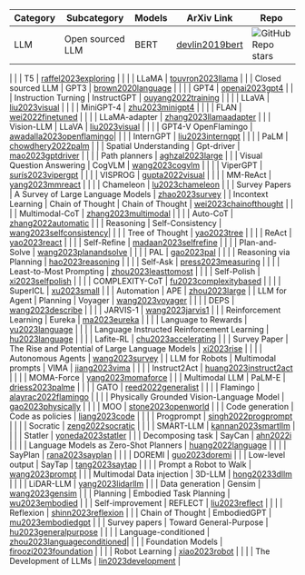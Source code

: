

| Category      | Subcategory           | Models                          | ArXiv Link                            |  Repo |
|----------------------|-------------------------------|----------------------------------------|------------------------------------|---------------------------|
|  LLM         | Open sourced LLM       | BERT           | [devlin2019bert](https://arxiv.org/abs/1810.04805)    | ![GitHub Repo stars](https://img.shields.io/github/stars/google-research/bert)

|            |                 | T5                                 | [raffel2023exploring](https://arxiv.org/abs/1910.10683)   |
|            |                 | LLaMA                                | [touvron2023llama](https://arxiv.org/abs/2302.13971)    |
|            |   Closed sourced LLM      | GPT3                                 | [brown2020language](https://arxiv.org/abs/2005.14165)   |
|            |                 | GPT4                                 | [openai2023gpt4](https://arxiv.org/abs/2303.08774)    |
|            | Instruction Turning      | InstructGPT                            | [ouyang2022training](https://arxiv.org/abs/2203.02155)   |
|            |                 | LLaVA                                | [liu2023visual](https://arxiv.org/abs/2304.08485)     |
|            |                 | MiniGPT-4                              | [zhu2023minigpt4](https://arxiv.org/abs/2304.10592)     |
|            |                 | FLAN                                 | [wei2022finetuned](https://arxiv.org/abs/2109.01652)    |
|            |                 | LLaMA-adapter                            | [zhang2023llamaadapter](https://arxiv.org/abs/2303.16199) |
|            | Vision-LLM          | LLaVA                                | [liu2023visual](https://arxiv.org/abs/2304.08485)     |
|            |                 | GPT4-V OpenFlamingo                        | [awadalla2023openflamingo](https://arxiv.org/abs/2308.01390)|
|            |                 | InternGPT                              | [liu2023interngpt](https://arxiv.org/abs/2305.05662)    |
|            |                 | PaLM                                 | [chowdhery2022palm](https://arxiv.org/abs/2204.02311)   |
|            | Spatial Understanding     | Gpt-driver                             | [mao2023gptdriver](https://arxiv.org/abs/2310.01415)    |
|            |                 | Path planners                            | [aghzal2023large](https://arxiv.org/abs/2310.03249)     |
|            | Visual Question Answering   | CogVLM                               | [wang2023cogvlm](https://arxiv.org/abs/2311.03079)    |
|            |                 | ViperGPT                               | [surís2023vipergpt](https://arxiv.org/abs/2303.08128)   |
|            |                 | VISPROG                              | [gupta2022visual](https://arxiv.org/abs/2211.11559)     |
|            |                 | MM-ReAct                               | [yang2023mmreact](https://arxiv.org/abs/2303.11381)     |
|            |                 | Chameleon                              | [lu2023chameleon](https://arxiv.org/abs/2304.09842)     |
|            | Survey Papers         | A Survey of Large Language Models                  | [zhao2023survey](https://arxiv.org/abs/2303.18223)    |
| Incontext Learning   | Chain of Thought        | Chain of Thought                           | [wei2023chainofthought](https://arxiv.org/abs/2201.11903) |
|            |                 | Multimodal-CoT                           | [zhang2023multimodal](https://arxiv.org/abs/2302.00923)   |
|            |                 | Auto-CoT                               | [zhang2022automatic](https://arxiv.org/abs/2210.03493)  |
|            | Reasoning           | Self-Consistency                           | [wang2023selfconsistency](https://arxiv.org/abs/2203.11171)|
|            |                 | Tree of Thought                          | [yao2023tree](https://arxiv.org/abs/2305.10601)       |
|            |                 | ReAct                                | [yao2023react](https://arxiv.org/abs/2303.11366)      |
|            |                 | Self-Refine                            | [madaan2023selfrefine](https://arxiv.org/abs/2303.17651)  |
|            |                 | Plan-and-Solve                           | [wang2023planandsolve](https://arxiv.org/abs/2305.04091)  |
|            |                 | PAL                                | [gao2023pal](https://arxiv.org/abs/2211.10435)      |
|            |                 | Reasoning via Planning                       | [hao2023reasoning](https://arxiv.org/abs/2305.14992)    |
|            |                 | Self-Ask                               | [press2023measuring](https://arxiv.org/abs/2210.03350)  |
|            |                 | Least-to-Most Prompting                      | [zhou2023leasttomost](https://arxiv.org/abs/2205.10625)   |
|            |                 | Self-Polish                            | [xi2023selfpolish](https://arxiv.org/abs/2305.14497)    |
|            |                 | COMPLEXITY-CoT                           | [fu2023complexitybased](https://arxiv.org/abs/2210.00720) |
|            |                 | SuperICL                               | [xu2023small](https://arxiv.org/abs/2305.08848)       |
|            | Automation          | APE                                | [zhou2023large](https://arxiv.org/abs/2211.01910)     |
| LLM for Agent    | Planning            | Voyager                              | [wang2023voyager](https://arxiv.org/abs/2305.16291)     |
|            |                 | DEPS                                 | [wang2023describe](https://arxiv.org/abs/2302.01560)    |
|            |                 | JARVIS-1                               | [wang2023jarvis1](https://arxiv.org/abs/2311.05997)     |
|            | Reinforcement Learning    | Eureka                               | [ma2023eureka](https://arxiv.org/abs/2310.12931)      |
|            |                 | Language to Rewards                        | [yu2023language](https://arxiv.org/abs/2306.08647)    |
|            |                 | Language Instructed Reinforcement Learning             | [hu2023language](https://arxiv.org/abs/2304.07297)    |
|            |                 | Lafite-RL                              | [chu2023accelerating](https://arxiv.org/abs/2311.02379)   |
|            | Survey Paper          | The Rise and Potential of Large Language Models          | [xi2023rise](https://arxiv.org/abs/2309.07864)      |
|            |                 | Autonomous Agents                          | [wang2023survey](https://arxiv.org/abs/2308.11432)    |
|  LLM for Robots         | Multimodal prompts       | VIMA                            | [jiang2023vima](https://arxiv.org/abs/2210.03094)      |
|                |                | Instruct2Act                     | [huang2023instruct2act](https://arxiv.org/abs/2305.11176)  |
|                |                | MOMA-Force                        | [yang2023momaforce](https://arxiv.org/abs/2308.03624)    |
|                | Multimodal LLM         | PaLM-E                          | [driess2023palme](https://arxiv.org/abs/2303.03378)    |
|                |                | GATO                            | [reed2022generalist](https://arxiv.org/abs/2205.06175)   |
|                |                | Flamingo                          | [alayrac2022flamingo](https://arxiv.org/abs/2204.14198)  |
|                |                | Physically Grounded Vision-Language Model        | [gao2023physically](https://arxiv.org/abs/2309.02561)    |
|                |                | MOO                             | [stone2023openworld](https://arxiv.org/abs/2303.00905)   |
|                | Code generation        | Code as policies                      | [liang2023code](https://arxiv.org/abs/2209.07753)      |
|                |                | Progprompt                        | [singh2022progprompt](https://arxiv.org/abs/2209.11302)  |
|                |                | Socratic                          | [zeng2022socratic](https://arxiv.org/abs/2204.00598)     |
|                |                | SMART-LLM                         | [kannan2023smartllm](https://arxiv.org/abs/2309.10062)   |
|                |                | Statler                           | [yoneda2023statler](https://arxiv.org/abs/2306.17840)    |
|                | Decomposing task         | SayCan                          | [ahn2022i](https://arxiv.org/abs/2204.01691)         |
|                |                | Language Models as Zero-Shot Planners           | [huang2022language](https://arxiv.org/abs/2201.07207)    |
|                |                | SayPlan                           | [rana2023sayplan](https://arxiv.org/abs/2307.06135)    |
|                |                | DOREMI                          | [guo2023doremi](https://arxiv.org/abs/2307.00329)      |
|                | Low-level output         | SayTap                          | [tang2023saytap](https://arxiv.org/abs/2306.07580)     |
|                |                | Prompt a Robot to Walk                  | [wang2023prompt](https://arxiv.org/abs/2309.09969)     |
|                | Multimodal Data injection    | 3D-LLM                          | [hong20233dllm](https://arxiv.org/abs/2307.12981)      |
|                |                | LiDAR-LLM                         | [yang2023lidarllm](https://arxiv.org/abs/2312.14074)     |
|                | Data generation        | Gensim                          | [wang2023gensim](https://arxiv.org/abs/2310.01361)     |
|                | Planning             | Embodied Task Planning                  | [wu2023embodied](https://arxiv.org/abs/2307.01848)     |
|                | Self-improvement         | REFLECT                           | [liu2023reflect](https://arxiv.org/abs/2306.15724)     |
|                |                | Reflexion                         | [shinn2023reflexion](https://arxiv.org/abs/2303.11366)   |
|                | Chain of Thought         | EmbodiedGPT                         | [mu2023embodiedgpt](https://arxiv.org/abs/2305.15021)    |
|                | Survey papers          | Toward General-Purpose                  | [hu2023generalpurpose](https://arxiv.org/abs/2312.08782)   |
|                |                | Language-conditioned                 | [zhou2023languageconditioned](https://arxiv.org/abs/2312.10807)|
|                |                | Foundation Models                  | [firoozi2023foundation](https://arxiv.org/abs/2312.07843)  |
|                |                | Robot Learning                      | [xiao2023robot](https://arxiv.org/abs/2311.14379)      |
|                |                | The Development of LLMs                   | [lin2023development](https://arxiv.org/abs/2311.00530)   |
